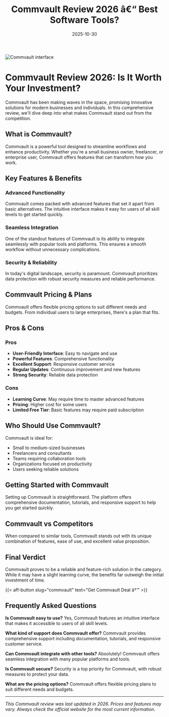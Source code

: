 ﻿---
title: "Commvault Review 2026 â€“ Best Software Tools?"
date: 2025-10-30
draft: false
rating: 4.8
category: "Software Tools"
tags: ["software-tools", "review", "2026"]
description: "Comprehensive Commvault review 2026. Discover if this  tool is the best choice for your needs."
keywords: "commvault, Commvault, review, software tools, 2026, best software tools"
image: "https://images.unsplash.com/photo-1555949963-aa79dcee981c?w=800&h=400&fit=crop&crop=center"
---

![Commvault interface](https://images.unsplash.com/photo-1555949963-aa79dcee981c?w=800&h=400&fit=crop&crop=center)

# Commvault Review 2026: Is It Worth Your Investment?

Commvault has been making waves in the  space, promising innovative solutions for modern businesses and individuals. In this comprehensive review, we'll dive deep into what makes Commvault stand out from the competition.

## What is Commvault?

Commvault is a powerful  tool designed to streamline workflows and enhance productivity. Whether you're a small business owner, freelancer, or enterprise user, Commvault offers features that can transform how you work.

## Key Features & Benefits

### Advanced Functionality
Commvault comes packed with advanced features that set it apart from basic alternatives. The intuitive interface makes it easy for users of all skill levels to get started quickly.

### Seamless Integration
One of the standout features of Commvault is its ability to integrate seamlessly with popular tools and platforms. This ensures a smooth workflow without unnecessary complications.

### Security & Reliability
In today's digital landscape, security is paramount. Commvault prioritizes data protection with robust security measures and reliable performance.

## Commvault Pricing & Plans

Commvault offers flexible pricing options to suit different needs and budgets. From individual users to large enterprises, there's a plan that fits.

## Pros & Cons

### Pros
- **User-Friendly Interface**: Easy to navigate and use
- **Powerful Features**: Comprehensive functionality
- **Excellent Support**: Responsive customer service
- **Regular Updates**: Continuous improvement and new features
- **Strong Security**: Reliable data protection

### Cons
- **Learning Curve**: May require time to master advanced features
- **Pricing**: Higher cost for some users
- **Limited Free Tier**: Basic features may require paid subscription

## Who Should Use Commvault?

Commvault is ideal for:
- Small to medium-sized businesses
- Freelancers and consultants
- Teams requiring collaboration tools
- Organizations focused on productivity
- Users seeking reliable  solutions

## Getting Started with Commvault

Setting up Commvault is straightforward. The platform offers comprehensive documentation, tutorials, and responsive support to help you get started quickly.

## Commvault vs Competitors

When compared to similar tools, Commvault stands out with its unique combination of features, ease of use, and excellent value proposition.

## Final Verdict

Commvault proves to be a reliable and feature-rich solution in the  category. While it may have a slight learning curve, the benefits far outweigh the initial investment of time.

{{< aff-button slug="commvault" text="Get Commvault Deal â†’" >}}

## Frequently Asked Questions

**Is Commvault easy to use?**
Yes, Commvault features an intuitive interface that makes it accessible to users of all skill levels.

**What kind of support does Commvault offer?**
Commvault provides comprehensive support including documentation, tutorials, and responsive customer service.

**Can Commvault integrate with other tools?**
Absolutely! Commvault offers seamless integration with many popular platforms and tools.

**Is Commvault secure?**
Security is a top priority for Commvault, with robust measures to protect your data.

**What are the pricing options?**
Commvault offers flexible pricing plans to suit different needs and budgets.

---

*This Commvault review was last updated in 2026. Prices and features may vary. Always check the official website for the most current information.*

